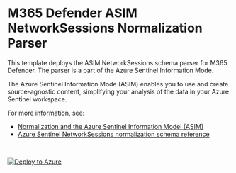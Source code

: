 # M365 Defender ASIM NetworkSessions Normalization Parser

This template deploys the ASIM NetworkSessions schema parser for M365 Defender. The parser is a part of the Azure Sentinel Information Mode.

The Azure Sentinel Information Mode (ASIM) enables you to use and create source-agnostic content, simplifying your analysis of the data in your Azure Sentinel workspace.

For more information, see:

- [Normalization and the Azure Sentinel Information Model (ASIM)](https://aka.ms/AzSentinelNormalization)
- [Azure Sentinel NetworkSessions normalization schema reference](https://aka.ms/AzSentinelNetworkSessionsDoc)

<br>
 

[![Deploy to Azure](https://aka.ms/deploytoazurebutton)](https://portal.azure.com/#create/Microsoft.Template/uri/https%3A%2F%2Fraw.githubusercontent.com%2FAzure%2FAzure-Sentinel%2Fmaster%2FParsers%2FASimNetworkSessions%2FARM%2FM365Defender%2FM365Defender.json)
